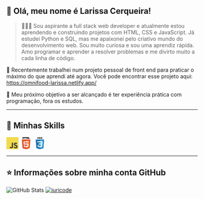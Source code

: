 ## 💜 Olá, meu nome é <strong>Larissa Cerqueira!</strong>

> 👩🏾‍💻 Sou aspirante a full stack web developer e atualmente estou aprendendo e construindo projetos com HTML, CSS e JavaScript. Já estudei Python e SQL, mas me apaixonei pelo criativo mundo do desenvolvimento web. Sou muito curiosa e sou uma aprendiz rápida. Amo programar e aprender a resolver problemas e me divirto muito a cada linha de código. 

🔭 Recentemente trabalhei num projeto pessoal de front end para praticar o máximo do que aprendi até agora. Você pode encontrar esse projeto aqui: https://omnifood-larissa.netlify.app/

💬 Meu próximo objetivo a ser alcançado é ter experiência prática com programação, fora os estudos. 

----

## 🚀 Minhas Skills

<code><img height="32" src="https://raw.githubusercontent.com/github/explore/80688e429a7d4ef2fca1e82350fe8e3517d3494d/topics/javascript/javascript.png" alt="Javascript"/></code>
<code><img height="32" src="https://raw.githubusercontent.com/github/explore/80688e429a7d4ef2fca1e82350fe8e3517d3494d/topics/html/html.png" alt="HTML5"/></code>
<code><img height="32" src="https://raw.githubusercontent.com/github/explore/80688e429a7d4ef2fca1e82350fe8e3517d3494d/topics/css/css.png" alt="CSS"/></code>

---

## ⭐ Informações sobre minha conta GitHub
![GitHub Stats](https://github-readme-stats.vercel.app/api?username=LaYotsuna&show_icons=true)
[![iuricode](https://github-readme-stats.vercel.app/api/top-langs/?username=LaYotsuna&hide=html&layout=compact&theme=default)](https://github.com/anuraghazra/github-readme-stats)
